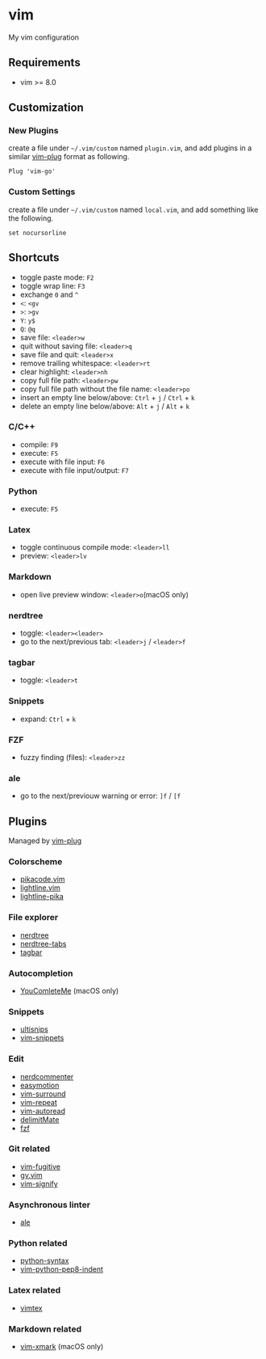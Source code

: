 # vim

My vim configuration

## Requirements

* vim >= 8.0

## Customization

### New Plugins

create a file under `~/.vim/custom` named `plugin.vim`, and add plugins in a
similar [vim-plug](https://github.com/junegunn/vim-plug) format as following.

```
Plug 'vim-go'
```

### Custom Settings

create a file under `~/.vim/custom` named `local.vim`, and add something like
the following.

```
set nocursorline
```

## Shortcuts

- toggle paste mode: `F2`
- toggle wrap line: `F3`
- exchange `0` and `^`
- `<`: `<gv`
- `>`: `>gv`
- `Y`: `y$`
- `Q`: `@q`
- save file: `<leader>w`
- quit without saving file: `<leader>q`
- save file and quit: `<leader>x`
- remove trailing whitespace: `<leader>rt`
- clear highlight: `<leader>nh`
- copy full file path: `<leader>pw`
- copy full file path without the file name: `<leader>po`
- insert an empty line below/above: `Ctrl` + `j` / `Ctrl` + `k`
- delete an empty line below/above: `Alt` + `j` / `Alt` + `k`

### C/C++
- compile: `F9`
- execute: `F5`
- execute with file input: `F6`
- execute with file input/output: `F7`

### Python
- execute: `F5`

### Latex
- toggle continuous compile mode: `<leader>ll`
- preview: `<leader>lv`

### Markdown
- open live preview window: `<leader>o`(macOS only)

### nerdtree
- toggle: `<leader><leader>`
- go to the next/previous tab: `<leader>j` / `<leader>f`

### tagbar
- toggle: `<leader>t`

### Snippets
- expand: `Ctrl` + `k`

### FZF

- fuzzy finding (files): `<leader>zz`

### ale

- go to the next/previouw warning or error: `]f` / `[f`

## Plugins

Managed by [vim-plug](https://github.com/junegunn/vim-plug)

### Colorscheme

* [pikacode.vim](https://github.com/leomao/pikacode.vim)
* [lightline.vim](https://github.com/itchyny/lightline.vim)
* [lightline-pika](https://github.com/leomao/lightline-pika)

### File explorer

* [nerdtree](https://github.com/scrooloose/nerdtree)
* [nerdtree-tabs](https://github.com/jistr/vim-nerdtree-tabs)
* [tagbar](https://github.com/majutsushi/tagbar)

### Autocompletion

* [YouComleteMe](https://github.com/Valloric/YouCompleteMe) (macOS only)

### Snippets

* [ultisnips](https://github.com/SirVer/ultisnips)
* [vim-snippets](https://github.com/honza/vim-snippets)

### Edit

* [nerdcommenter](https://github.com/scrooloose/nerdcommenter)
* [easymotion](https://github.com/easymotion/vim-easymotion)
* [vim-surround](https://github.com/tpope/vim-surround)
* [vim-repeat](https://github.com/tpope/vim-repeat)
* [vim-autoread](https://github.com/djoshea/vim-autoread)
* [delimitMate](https://github.com/Raimondi/delimitMate)
* [fzf](https://github.com/junegunn/fzf.vim)

### Git related

* [vim-fugitive](https://github.com/tpope/vim-fugitive)
* [gv.vim](https://github.com/junegunn/gv.vim)
* [vim-signify](https://github.com/mhinz/vim-signify)

### Asynchronous linter

* [ale](https://github.com/w0rp/ale)

### Python related

* [python-syntax](https://github.com/hdima/python-syntax)
* [vim-python-pep8-indent](https://github.com/Vimjas/vim-python-pep8-indent)

### Latex related

* [vimtex](https://github.com/lervag/vimtex)

### Markdown related

* [vim-xmark](https://github.com/junegunn/vim-xmark) (macOS only)
